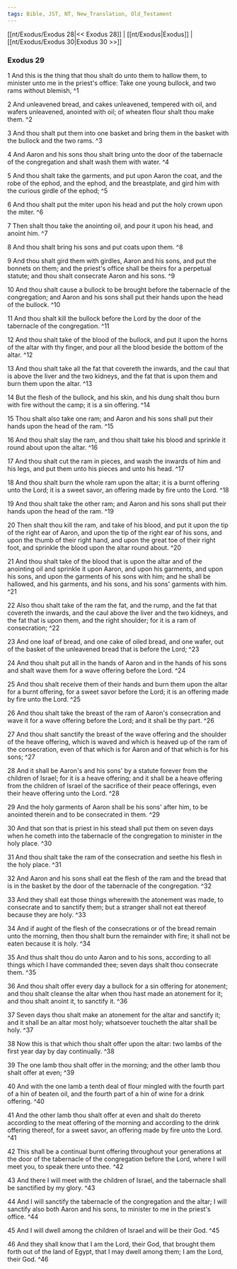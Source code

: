 ```yaml
---
tags: Bible, JST, NT, New_Translation, Old_Testament
---
```


[[nt/Exodus/Exodus 28|<< Exodus 28]] | [[nt/Exodus|Exodus]] | [[nt/Exodus/Exodus 30|Exodus 30 >>]]

### Exodus 29

1 And this is the thing that thou shalt do unto them to hallow them, to minister unto me in the priest\'s office: Take one young bullock, and two rams without blemish,  ^1

2 And unleavened bread, and cakes unleavened, tempered with oil, and wafers unleavened, anointed with oil; of wheaten flour shalt thou make them.  ^2

3 And thou shalt put them into one basket and bring them in the basket with the bullock and the two rams.  ^3

4 And Aaron and his sons thou shalt bring unto the door of the tabernacle of the congregation and shalt wash them with water.  ^4

5 And thou shalt take the garments, and put upon Aaron the coat, and the robe of the ephod, and the ephod, and the breastplate, and gird him with the curious girdle of the ephod;  ^5

6 And thou shalt put the miter upon his head and put the holy crown upon the miter.  ^6

7 Then shalt thou take the anointing oil, and pour it upon his head, and anoint him.  ^7

8 And thou shalt bring his sons and put coats upon them.  ^8

9 And thou shalt gird them with girdles, Aaron and his sons, and put the bonnets on them; and the priest\'s office shall be theirs for a perpetual statute; and thou shalt consecrate Aaron and his sons.  ^9

10 And thou shalt cause a bullock to be brought before the tabernacle of the congregation; and Aaron and his sons shall put their hands upon the head of the bullock.  ^10

11 And thou shalt kill the bullock before the Lord by the door of the tabernacle of the congregation.  ^11

12 And thou shalt take of the blood of the bullock, and put it upon the horns of the altar with thy finger, and pour all the blood beside the bottom of the altar.  ^12

13 And thou shalt take all the fat that covereth the inwards, and the caul that is above the liver and the two kidneys, and the fat that is upon them and burn them upon the altar.  ^13

14 But the flesh of the bullock, and his skin, and his dung shalt thou burn with fire without the camp; it is a sin offering.  ^14

15 Thou shalt also take one ram; and Aaron and his sons shall put their hands upon the head of the ram.  ^15

16 And thou shalt slay the ram, and thou shalt take his blood and sprinkle it round about upon the altar.  ^16

17 And thou shalt cut the ram in pieces, and wash the inwards of him and his legs, and put them unto his pieces and unto his head.  ^17

18 And thou shalt burn the whole ram upon the altar; it is a burnt offering unto the Lord; it is a sweet savor, an offering made by fire unto the Lord.  ^18

19 And thou shalt take the other ram; and Aaron and his sons shall put their hands upon the head of the ram.  ^19

20 Then shalt thou kill the ram, and take of his blood, and put it upon the tip of the right ear of Aaron, and upon the tip of the right ear of his sons, and upon the thumb of their right hand, and upon the great toe of their right foot, and sprinkle the blood upon the altar round about.  ^20

21 And thou shalt take of the blood that is upon the altar and of the anointing oil and sprinkle it upon Aaron, and upon his garments, and upon his sons, and upon the garments of his sons with him; and he shall be hallowed, and his garments, and his sons, and his sons\' garments with him.  ^21

22 Also thou shalt take of the ram the fat, and the rump, and the fat that covereth the inwards, and the caul above the liver and the two kidneys, and the fat that is upon them, and the right shoulder; for it is a ram of consecration;  ^22

23 And one loaf of bread, and one cake of oiled bread, and one wafer, out of the basket of the unleavened bread that is before the Lord;  ^23

24 And thou shalt put all in the hands of Aaron and in the hands of his sons and shalt wave them for a wave offering before the Lord.  ^24

25 And thou shalt receive them of their hands and burn them upon the altar for a burnt offering, for a sweet savor before the Lord; it is an offering made by fire unto the Lord.  ^25

26 And thou shalt take the breast of the ram of Aaron\'s consecration and wave it for a wave offering before the Lord; and it shall be thy part.  ^26

27 And thou shalt sanctify the breast of the wave offering and the shoulder of the heave offering, which is waved and which is heaved up of the ram of the consecration, even of that which is for Aaron and of that which is for his sons;  ^27

28 And it shall be Aaron\'s and his sons\' by a statute forever from the children of Israel; for it is a heave offering; and it shall be a heave offering from the children of Israel of the sacrifice of their peace offerings, even their heave offering unto the Lord.  ^28

29 And the holy garments of Aaron shall be his sons\' after him, to be anointed therein and to be consecrated in them.  ^29

30 And that son that is priest in his stead shall put them on seven days when he cometh into the tabernacle of the congregation to minister in the holy place.  ^30

31 And thou shalt take the ram of the consecration and seethe his flesh in the holy place.  ^31

32 And Aaron and his sons shall eat the flesh of the ram and the bread that is in the basket by the door of the tabernacle of the congregation.  ^32

33 And they shall eat those things wherewith the atonement was made, to consecrate and to sanctify them; but a stranger shall not eat thereof because they are holy.  ^33

34 And if aught of the flesh of the consecrations or of the bread remain unto the morning, then thou shalt burn the remainder with fire; it shall not be eaten because it is holy.  ^34

35 And thus shalt thou do unto Aaron and to his sons, according to all things which I have commanded thee; seven days shalt thou consecrate them.  ^35

36 And thou shalt offer every day a bullock for a sin offering for atonement; and thou shalt cleanse the altar when thou hast made an atonement for it; and thou shalt anoint it, to sanctify it.  ^36

37 Seven days thou shalt make an atonement for the altar and sanctify it; and it shall be an altar most holy; whatsoever toucheth the altar shall be holy.  ^37

38 Now this is that which thou shalt offer upon the altar: two lambs of the first year day by day continually.  ^38

39 The one lamb thou shalt offer in the morning; and the other lamb thou shalt offer at even;  ^39

40 And with the one lamb a tenth deal of flour mingled with the fourth part of a hin of beaten oil, and the fourth part of a hin of wine for a drink offering.  ^40

41 And the other lamb thou shalt offer at even and shalt do thereto according to the meat offering of the morning and according to the drink offering thereof, for a sweet savor, an offering made by fire unto the Lord.  ^41

42 This shall be a continual burnt offering throughout your generations at the door of the tabernacle of the congregation before the Lord, where I will meet you, to speak there unto thee.  ^42

43 And there I will meet with the children of Israel, and the tabernacle shall be sanctified by my glory.  ^43

44 And I will sanctify the tabernacle of the congregation and the altar; I will sanctify also both Aaron and his sons, to minister to me in the priest\'s office.  ^44

45 And I will dwell among the children of Israel and will be their God.  ^45

46 And they shall know that I am the Lord, their God, that brought them forth out of the land of Egypt, that I may dwell among them; I am the Lord, their God.  ^46

 
